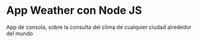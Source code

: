 # App Weather con Node JS

App de consola, sobre la consulta del clima de cualquier ciudad alrededor del mundo